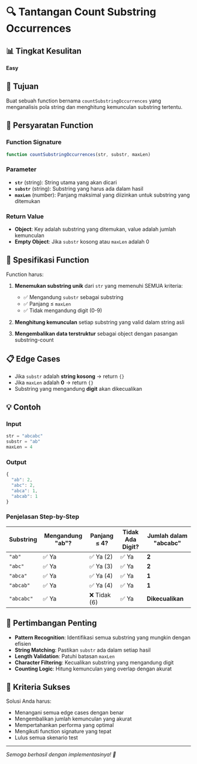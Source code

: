 # 🔍 Tantangan Count Substring Occurrences

## 📊 Tingkat Kesulitan
**Easy**

## 🎯 Tujuan
Buat sebuah function bernama `countSubstringOccurrences` yang menganalisis pola string dan menghitung kemunculan substring tertentu.

## 📝 Persyaratan Function

### Function Signature
```javascript
function countSubstringOccurrences(str, substr, maxLen)
```

### Parameter
- **`str`** (string): String utama yang akan dicari
- **`substr`** (string): Substring yang harus ada dalam hasil
- **`maxLen`** (number): Panjang maksimal yang diizinkan untuk substring yang ditemukan

### Return Value
- **Object**: Key adalah substring yang ditemukan, value adalah jumlah kemunculan
- **Empty Object**: Jika `substr` kosong atau `maxLen` adalah 0

## 🔧 Spesifikasi Function

Function harus:

1. **Menemukan substring unik** dari `str` yang memenuhi SEMUA kriteria:
   - ✅ Mengandung `substr` sebagai substring
   - ✅ Panjang ≤ `maxLen`
   - ✅ Tidak mengandung digit (0-9)

2. **Menghitung kemunculan** setiap substring yang valid dalam string asli

3. **Mengembalikan data terstruktur** sebagai object dengan pasangan substring-count

## 📋 Edge Cases

- Jika `substr` adalah **string kosong** → return `{}`
- Jika `maxLen` adalah **0** → return `{}`
- Substring yang mengandung **digit** akan dikecualikan

## 💡 Contoh

### Input
```javascript
str = "abcabc"
substr = "ab"
maxLen = 4
```

### Output
```javascript
{
  "ab": 2,
  "abc": 2,
  "abca": 1,
  "abcab": 1
}
```

### Penjelasan Step-by-Step

| Substring | Mengandung "ab"? | Panjang ≤ 4? | Tidak Ada Digit? | Jumlah dalam "abcabc" |
|-----------|------------------|-------------|------------------|----------------------|
| `"ab"`    | ✅ Ya            | ✅ Ya (2)   | ✅ Ya            | **2**                |
| `"abc"`   | ✅ Ya            | ✅ Ya (3)   | ✅ Ya            | **2**                |
| `"abca"`  | ✅ Ya            | ✅ Ya (4)   | ✅ Ya            | **1**                |
| `"abcab"` | ✅ Ya            | ✅ Ya (4)   | ✅ Ya            | **1**                |
| `"abcabc"`| ✅ Ya            | ❌ Tidak (6)| ✅ Ya            | **Dikecualikan**     |

## 🎨 Pertimbangan Penting

- **Pattern Recognition**: Identifikasi semua substring yang mungkin dengan efisien
- **String Matching**: Pastikan `substr` ada dalam setiap hasil
- **Length Validation**: Patuhi batasan `maxLen`
- **Character Filtering**: Kecualikan substring yang mengandung digit
- **Counting Logic**: Hitung kemunculan yang overlap dengan akurat

## 🚀 Kriteria Sukses

Solusi Anda harus:
- Menangani semua edge cases dengan benar
- Mengembalikan jumlah kemunculan yang akurat
- Mempertahankan performa yang optimal
- Mengikuti function signature yang tepat
- Lulus semua skenario test

---

*Semoga berhasil dengan implementasinya! 🎯*
